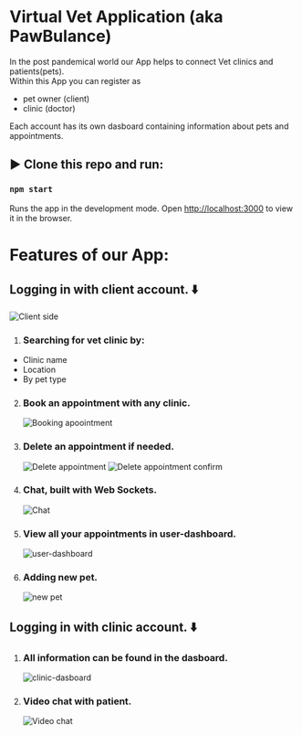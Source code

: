 # Virtual Vet Application (aka PawBulance)

In the post pandemical world our App helps to connect Vet clinics and patients(pets). <br>
Within this App you can register as 
-  pet owner (client)
-  clinic (doctor)

Each account has its own dasboard containing information about pets and appointments.

## ▶️ Clone this repo and run:

### `npm start`

Runs the app in the development mode.
Open [http://localhost:3000](http://localhost:3000) to view it in the browser.

# Features of our App:

## Logging in with client account. ⬇️

![Client side](./DOCS/VET_ACCOUNTS.png)

1.  ### Searching for vet clinic by:

- Clinic name
- Location
- By pet type

2. ### Book an appointment with any clinic.
   ![Booking apoointment](./DOCS/VET_BOOK_APPT.gif)

3. ### Delete an appointment if needed.
   ![Delete appointment](./DOCS/VET_DELETE_APT.png)
   ![Delete appointment confirm](./DOCS/VET_DELETE_CONFIRM.png)

4. ### Chat, built with Web Sockets.
   ![Chat](./DOCS/VET_CHAT.gif)

5. ### View all your appointments in user-dashboard.
   ![user-dashboard](./DOCS/VET_USER_DASHBOARD.png)

6. ### Adding new pet.
   ![new pet](./DOCS/VET_ADD_PET.gif)

## Logging in with clinic account. ⬇️

1. ### All information can be found in the dasboard.
   ![clinic-dasboard](./DOCS/VET_CLINIC_DASHBOARD.gif)

2. ### Video chat with patient.
   ![Video chat](./DOCS/VET_VIDEO_CHAT.gif)

